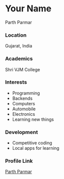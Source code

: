# Your Name

Parth Parmar

### Location

Gujarat, India

### Academics

Shri VJM College

### Interests

- Programming
- Backends
- Computers
- Automobile
- Electronics
- Learning new things

### Development

- Competitive coding
- Local apps for learning

### Profile Link

[Parth Parmar](https://github.com/DeveloperParth)
